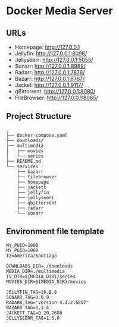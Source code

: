 # Docker Media Server

## URLs

- Homepage: http://127.0.0.1
- Jellyfin: http://127.0.0.1:8096/
- Jellyseerr: http://127.0.0.1:5055/
- Sonarr: http://127.0.0.1:8989/
- Radarr: http://127.0.0.1:7878/
- Bazarr: http://127.0.0.1:6767/
- Jacket: http://127.0.0.1:9117/
- qBittorrent: http://127.0.0.1:8080/
- FileBrowser: http://127.0.0.1:8085/

## Project Structure

```text
.
├── docker-compose.yaml
├── downloads/
├── multimedia
│   ├── movies
│   └── series
├── README.md
└── services
    ├── bazarr
    ├── filebrowser
    ├── homepage
    ├── jackett
    ├── jellyfin
    ├── jellyseerr
    ├── qbittorrent
    ├── radarr
    └── sonarr
```

## Environment file template

```text
MY_PUID=1000
MY_PGID=1000
TZ=America/Santiago

DOWNLOADS_DIR=./downloads
MEDIA_DIR=./multimedia
TV_DIR=${MEDIA_DIR}/series
MOVIES_DIR=${MEDIA_DIR}/movies

JELLYFIN_TAG=10.8.8
SONARR_TAG=3.0.9
RADARR_TAG="version-4.3.2.6857"
BAZARR_TAG=1.1.4
JACKETT_TAG=0.20.2686
JELLYSEERR_TAG=1.6.0
```
